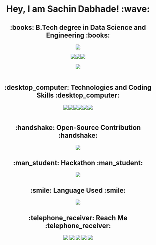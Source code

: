 <h1 align="center">Hey, I am Sachin Dabhade! :wave:</h1>
<h2 align="center">:books: B.Tech degree in Data Science and Engineering :books:</h2>

<p align="center">
  <a href="https://github.com/SachinDabhade/"><img src="https://readme-typing-svg.herokuapp.com?lines=Data+Science+and+Engineering+Student;Python%20|%20Machine+Learning%20|%20Deep+Learning;Open+Source+Contributor;Hackathons;Nano-Degree:+Python+for+Artificial+Intelligence;Learning+Japanese+N5&center=true&width=550&height=40"></a>
</p>

<div align="center">
<img src='https://img.shields.io/github/followers/SachinDabhade?logo=Github&style=for-the-badge'><img src="https://img.shields.io/github/stars/SachinDabhade?style=for-the-badge"><a href="https://github.com/SachinDabhade/"><img src="https://komarev.com/ghpvc/?username=SachinDabhade&style=for-the-badge"></a>
</div>
<!-- <a align="center" href="https://portfolio-sachin-dabhade.web.app/#">![Personal Website](https://img.shields.io/website?style=for-the-badge&up_color=blue&up_message=Personal%20PortFolio&url=https://portfolio-sachin-dabhade.web.app/#)</a> -->
<br>
<div align="center">
<img src="https://github-readme-stats.vercel.app/api?username=SachinDabhade&show_icons=true&theme=chartreuse-dark">
</div>
<!-- ![Sachin's GitHub stats](https://github-readme-stats.vercel.app/api?username=SachinDabhade&show_icons=true&theme=chartreuse-dark) -->

<br>
<h2 align="center">:desktop_computer: Technologies and Coding Skills :desktop_computer:</h2>
<div align="center">
<img align="center" src="https://img.shields.io/badge/Python-3776AB?style=for-the-badge&logo=python&logoColor=white"><img align="center" src="https://img.shields.io/badge/HTML-239120?style=for-the-badge&logo=html5&logoColor=white"><img align="center" src="https://img.shields.io/badge/Bootstrap-563D7C?style=for-the-badge&logo=bootstrap&logoColor=white"><img align="center" src="https://img.shields.io/badge/MySQL-00000F?style=for-the-badge&logo=mysql&logoColor=white"><img align="center" src="https://img.shields.io/badge/Django-092E20?style=for-the-badge&logo=django&logoColor=white"><img align="center" src="https://img.shields.io/badge/C-00599C?style=for-the-badge&logo=c&logoColor=white">
</div>
<!-- ![Sachin's GitHub stats](https://img.shields.io/badge/Python-3776AB?style=for-the-badge&logo=python&logoColor=white) -->
<!-- ![Sachin's GitHub stats](https://img.shields.io/badge/HTML-239120?style=for-the-badge&logo=html5&logoColor=white) -->
<!-- ![Sachin's GitHub stats](https://img.shields.io/badge/Bootstrap-563D7C?style=for-the-badge&logo=bootstrap&logoColor=white) -->
<!-- ![Sachin's GitHub stats](https://img.shields.io/badge/MySQL-00000F?style=for-the-badge&logo=mysql&logoColor=white) -->
<!-- ![Sachin's GitHub stats](https://img.shields.io/badge/Django-092E20?style=for-the-badge&logo=django&logoColor=white) -->
<!-- ![Sachin's GitHub stats](https://img.shields.io/badge/C-00599C?style=for-the-badge&logo=c&logoColor=white) -->

<br>
<h2 align="center">:handshake: Open-Source Contribution :handshake:</h2>
<p align="center">
  <a href="https://github.com/SachinDabhade/"><img src="https://readme-typing-svg.herokuapp.com?lines=Successfully+Contributing+from+2+Years;Achieve+Top-50+Rank+in+Open+Force+2022;GSSoC+2022+Contributor;HacktoberFest+2022+Contributor&center=true&width=550&height=40"></a>
</p>

<h2 align="center">:man_student: Hackathon :man_student:</h2>
<p align="center">
  <a href="https://github.com/SachinDabhade/"><img src="https://readme-typing-svg.herokuapp.com?lines=Smart+India+Hackathon+Grand+Finalist+2022;SunHack+International+Level+Hackathon+2022;DataHack%20(Techyone)+Finalist+2022;2nd+Rank+in+Hacky-Holi+2022;Sustainability+Hackathon+2023&center=true&width=550&height=40"></a>
</p>

<h2 align="center">:smile: Language Used :smile:</h2>
<div align="center"><img src="https://github-readme-stats.vercel.app/api/top-langs/?username=SachinDabhade&layout=compact"></div>


<h2 align="center">:telephone_receiver: Reach Me :telephone_receiver:</h2>
<div align="center">
<a href="https://www.linkedin.com/in/sachin-dabhade-84b9a61b5/"><img src="https://img.shields.io/badge/LinkedIn-0077B5?style=for-the-badge&logo=linkedin&logoColor=white"></a>
<a href="https://www.github.com/SachinDabhade/"><img src="https://img.shields.io/badge/GitHub-100000?style=for-the-badge&logo=github&logoColor=white"></a>
<a href="https://medium.com/@sachindabhade1922"><img src="https://img.shields.io/badge/Medium-12100E?style=for-the-badge&logo=medium&logoColor=black"></a>
<a href="https://sesmoodlexamination.blogspot.com/"><img src="https://img.shields.io/badge/Blogger-FF5722?style=for-the-badge&logo=blogger&logoColor=white"></a>
<a href="mailto:sachindabhade1922@gmail.com"><img src="https://img.shields.io/badge/Gmail-D14836?style=for-the-badge&logo=gmail&logoColor=white"></a>
</div>
